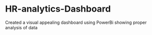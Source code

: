 # HR-analytics-Dashboard
Created a visual appealing dashboard using PowerBi showing proper analysis of data 
